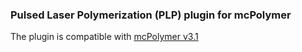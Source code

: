 ### Pulsed Laser Polymerization (PLP) plugin for mcPolymer
The plugin is compatible with [mcPolymer v3.1](https://www.itc.tu-clausthal.de/fileadmin/zip/mcPolymer-v3.1.zip)
